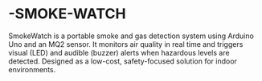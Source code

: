 # -SMOKE-WATCH
SmokeWatch is a portable smoke and gas detection system using Arduino Uno and an MQ2 sensor. It monitors air quality in real time and triggers visual (LED) and audible (buzzer) alerts when hazardous levels are detected. Designed as a low-cost, safety-focused solution for indoor environments.
